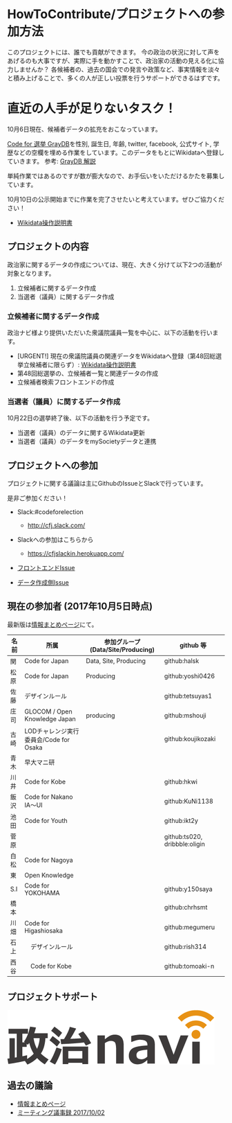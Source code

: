 # HowToContribute/プロジェクトへの参加方法

このプロジェクトには、誰でも貢献ができます。
今の政治の状況に対して声をあげるのも大事ですが、実際に手を動かすことで、政治家の活動の見える化に協力しませんか？ 各候補者の、過去の国会での発言や政策など、事実情報を淡々と積み上げることで、多くの人が正しい投票を行うサポートができるはずです。

# 直近の人手が足りないタスク！

10月6日現在、候補者データの拡充をおこなっています。

[Code for 選挙 GrayDB](https://docs.google.com/spreadsheets/d/182l2CexnCqZ0GPSg9sp2XMMfvUC4muuvYFdJp2Q-vkI/edit#gid=0)を性別, 誕生日, 年齢, twitter, facebook, 公式サイト, 学歴などの空欄を埋める作業をしています。このデータをもとにWikidataへ登録していきます。
参考: [GrayDB 解説](https://hackmd.io/OwFgxgnBBmCMsFoBMATaBWBIkEMUKgA5EAGCFAUwDYwkR0SBmdIA)

単純作業ではあるのですが数が膨大なので、お手伝いをいただけるかたを募集しています。

10月10日の公示開始までに作業を完了させたいと考えています。ぜひご協力ください！

* [Wikidata操作説明書](https://hackmd.io/BzDGE4FMAYGYDMC0AjYBWNiAs9m0ePKJCgExQDsAjACZXizgVA==)

## プロジェクトの内容

政治家に関するデータの作成については、現在、大きく分けて以下2つの活動が対象となります。

1. 立候補者に関するデータ作成
2. 当選者（議員）に関するデータ作成

### 立候補者に関するデータ作成
政治ナビ様より提供いただいた衆議院議員一覧を中心に、以下の活動を行います。

* [URGENT!] 現在の衆議院議員の関連データをWikidataへ登録（第48回総選挙立候補者に限らず）: [Wikidata操作説明書](https://hackmd.io/BzDGE4FMAYGYDMC0AjYBWNiAs9m0ePKJCgExQDsAjACZXizgVA==)
* 第48回総選挙の、立候補者一覧と関連データの作成
* 立候補者検索フロントエンドの作成

### 当選者（議員）に関するデータ作成
10月22日の選挙終了後、以下の活動を行う予定です。

* 当選者（議員）のデータに関するWikidata更新
* 当選者（議員）のデータをmySocietyデータと連携

## プロジェクトへの参加
プロジェクトに関する議論は主にGithubのIssueとSlackで行っています。

是非ご参加ください！

* Slack:#codeforelection
  * http://cfj.slack.com/
* Slackへの参加はこちらから
  * https://cfjslackin.herokuapp.com/

* [フロントエンドIssue](https://github.com/codeforjapan/codeforelection_front)
* [データ作成側Issue](https://github.com/codeforjapan/codeforelection/issues)

## 現在の参加者 (2017年10月5日時点)
最新版は[情報まとめページ](https://hackmd.io/s/rkXhmQjjW)にて。

| 名前 | 所属 | 参加グループ(Data/Site/Producing) | github 等 |
| -------- | -------- | -------- | ------ |
| 関     | Code for Japan    | Data, Site, Producing   | github:halsk |
| 松原 | Code for Japan  |Producing   | github:yoshi0426 |
| 佐藤 | デザインルール |  | github:tetsuyas1 |
| 庄司 | GLOCOM / Open Knowledge Japan | producing | github:mshouji |
| 古崎 | LODチャレンジ実行委員会/Code for Osaka | | github:koujikozaki|
| 青木 | 早大マニ研 | | |
| 川井 | Code for Kobe | | github:hkwi |
| 飯沢 | Code for Nakano IA〜UI | | github:KuNi1138 |
| 池田 | Code for Youth | | github:ikt2y |
| 菅原 | | | github:ts020, dribbble:oligin|
| 白松 | Code for Nagoya | | |
| 東 | Open Knowledge | | |
| S.I | Code for YOKOHAMA | | github:y150saya |
| 橋本 | | | github:chrhsmt |
| 川畑 |Code for Higashiosaka | | github:megumeru|
| 石上 |　デザインルール | | github:rish314|
| 西谷 |　Code for Kobe | | github:tomoaki-n|

## プロジェクトサポート

![政治ナビ](https://github.com/codeforjapan/codeforelection/blob/master/img/seijinavi-logo.png "政治ナビ")

## 過去の議論
* [情報まとめページ](https://hackmd.io/s/rkXhmQjjW)
* [ミーティング議事録 2017/10/02](https://hackmd.io/EbDMGMDMEMBMEYC0lZUQFgByVIzBWaSRcadeSABngHZwA2ATgCYg?view#)
